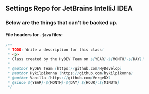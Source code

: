 Settings Repo for JetBrains IntelliJ IDEA
--------

### Below are the things that can't be backed up.

#### File headers for `.java` files:

```java
/**
 * TODO: Write a description for this class!
 * <p>
 * Class created by the HyDEV Team on ${YEAR}-${MONTH}-${DAY}!
 *
 * @author HyDEV Team (https://github.com/HyDevelop)
 * @author Hykilpikonna (https://github.com/hykilpikonna)
 * @author Vanilla (https://github.com/VergeDX)
 * @since ${YEAR}-${MONTH}-${DAY} ${HOUR}:${MINUTE}
 */
 ```
